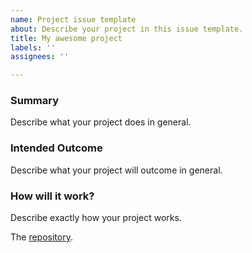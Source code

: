 ```yaml
---
name: Project issue template
about: Describe your project in this issue template.
title: My awesome project
labels: ''
assignees: ''

---
```


### Summary
Describe what your project does in general.

### Intended Outcome
Describe what your project will outcome in general.

### How will it work?
Describe exactly how your project works.

The [repository]().
